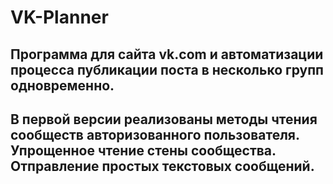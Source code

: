# VK-Planner
## Программа  для сайта vk.com и автоматизации процесса публикации поста в несколько групп одновременно.

## В первой версии реализованы методы чтения сообществ авторизованного пользователя. Упрощенное чтение стены сообщества. Отправление простых текстовых сообщений.
